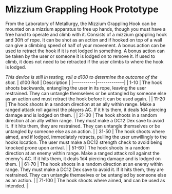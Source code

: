# Mizzium Grappling Hook Prototype

From the Laboratory of Metallurgy, the Mizzium Grappling Hook can be mounted on a mizzium apparatus to free up hands, though you must have a free hand to operate and climb with it. Consists of a mizzium grappling hook and 30ft of rope. It can be shot as an action and if hooked on top of a wall can give a climbing speed of half of your movement. A bonus action can be used to retract the hook if it is not lodged in something. A bonus action can be taken by the user or someone it is lodged on to remove it. If used to climb, it does not need to be retracted if the user climbs to where the hook is lodged.

*This device is still in testing, roll a d100 to determine the outcome of the shot.*
| d100 Roll | Description |
|-----------|-------------|
| 1-10 | The hook shoots backwards, entangling the user in its rope, leaving the user restrained. They can untangle themselves or be untangled by someone else as an action and must retract the hook before it can be used again. |
| 11-20 | The hook shoots in a random direction at an ally within range. Make a ranged attack roll against the players AC. If it hits them, it deals 1d4 piercing damage and is lodged on them. |
| 21-30 | The hook shoots in a random direction at an ally within range. They must make a DC12 Dex save to avoid it. If it hits them, they are restrained. They can untangle themselves or be untangled by someone else as an action. |
| 31-50 | The hook shoots where aimed, and if lodged, immediately retracts, pulling the user unwillingly to the hooks location. The user must make a DC12 strength check to avoid being knocked prone upon arrival. |
| 51-60 | The hook shoots in a random direction at an enemy within range. Make a ranged attack roll against the enemy's AC. If it hits them, it deals 1d4 piercing damage and is lodged on them. |
| 61-70 | The hook shoots in a random direction at an enemy within range. They must make a DC12 Dex save to avoid it. If it hits them, they are restrained. They can untangle themselves or be untangled by someone else as an action. |
| 71-100 | The hook shoots where aimed, and can be used as intended. |